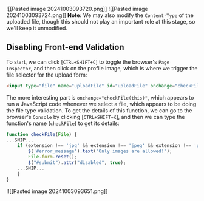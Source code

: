 ![[Pasted image 20241003093720.png]]
![[Pasted image 20241003093724.png]]
**Note:** We may also modify the `Content-Type` of the uploaded file, though this should not play an important role at this stage, so we'll keep it unmodified.

## Disabling Front-end Validation
To start, we can click [`CTRL+SHIFT+C`] to toggle the browser's `Page Inspector`, and then click on the profile image, which is where we trigger the file selector for the upload form:

```html
<input type="file" name="uploadFile" id="uploadFile" onchange="checkFile(this)" accept=".jpg,.jpeg,.png">
```
The more interesting part is `onchange="checkFile(this)"`, which appears to run a JavaScript code whenever we select a file, which appears to be doing the file type validation. To get the details of this function, we can go to the browser's `Console` by clicking [`CTRL+SHIFT+K`], and then we can type the function's name (`checkFile`) to get its details:
```javascript
function checkFile(File) {
...SNIP...
    if (extension !== 'jpg' && extension !== 'jpeg' && extension !== 'png') {
        $('#error_message').text("Only images are allowed!");
        File.form.reset();
        $("#submit").attr("disabled", true);
    ...SNIP...
    }
}
```
!![[Pasted image 20241003093651.png]]